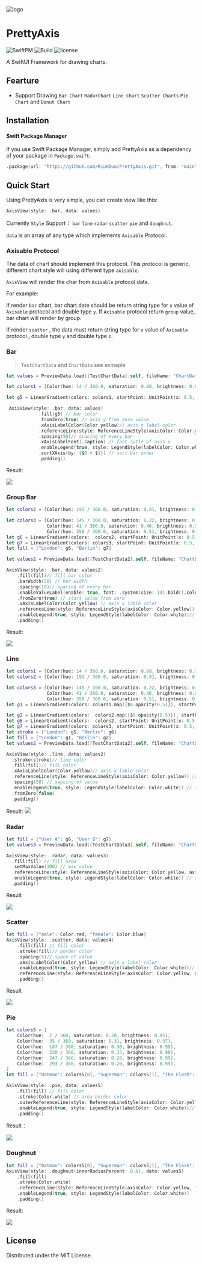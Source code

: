 

![logo](./img/logo.png)

# PrettyAxis
![SwiftPM](https://img.shields.io/badge/SwiftPM-Supported-blue) ![Build](https://img.shields.io/badge/build-passing-green) ![license](https://img.shields.io/badge/license-MIT-blue)

A SwiftUI Framework for drawing charts.

## Fearture

- Support Drawing `Bar Chart` `RadarChart`  `Line Chart`  `Scatter Charts` `Pie Chart`  and `Donut Chart`

## Installation

#### Swift Package Manager

If you use Swift Package Manager, simply add PrettyAxis as a dependency of your package in `Package.swift`:

```swift
.package(url: "https://github.com/RiuHDuo/PrettyAxis.git", from: "main")
```

## Quick Start

Using PrettyAxis is very simple,  you can create view like this:

```swift
AxisView(style: .bar, data: values)
```

Currently  `Style` Support： `bar` `line` `radar` `scatter` `pie` and `doughnut`.

`data` is an array of any type which  implements `Axisable` Protocol.

### Axisable Protocol

The data of chart should implement this protocol. This protocol is generic, different chart style will using different type `axisable`.

`AxisView` will render the char from `Axisable` protocol data. 

For example:

If render `bar` chart, bar chart date should be return string type for `x` value of `Axisable` protocol and double type `y`. If `Axisable` protocol return `group` value, bar chart will render by group.

If render `scatter` , the data must return  string type for `x` value of `Axisable` protocol , double type `y` and double type `z`.

### Bar 

> `TestChartData` and `ChartData` see exmaple 

  ```swift
  let values = PreviewData.load([TestChartData].self, fileName: "ChartData") ?? [TestChartData]()

  let colors1 = [Color(hue: 14 / 360.0, saturation: 0.88, brightness: 0.99), Color(hue: 40 / 360.0, saturation: 0.79, brightness: 0.97)]

  let g5 = LinearGradient(colors: colors1, startPoint: UnitPoint(x: 0.5, y: 0), endPoint: UnitPoint(x: 0.5, y: 1))

   AxisView(style: .bar, data: values)
              .fill(g5) // bar color
              .fromZero(true) // axis y from zero value
              .xAxisLabelColor(Color.yellow)// axis x label color
              .referenceLine(style: ReferenceLineStyle(axisColor: Color.yellow)) // show reference line
              .spacing(50)// spacing of every bar
              .xAxisLabelFont(.caption) // font sytle of axis x
              .enableLegend(true, style: LegendStyle(labelColor: Color.white)) // show legend
              .sortXAxis(by: {$0 < $1}) // sort bar order
              .padding()
  ```

Result:

![](img/bar.png)

### Group Bar

```swift
let colors2 = [Color(hue: 191 / 360.0, saturation: 0.91, brightness: 0.92), Color(hue: 280 / 360.0, saturation: 0.52, brightness: 0.93), Color(hue: 356 / 360.0, saturation: 0.68, brightness: 0.96)]

let colors3 = [Color(hue: 145 / 360.0, saturation: 0.22, brightness: 0.9),
               Color(hue: 41 / 360.0, saturation: 0.46, brightness: 0.98),
               Color(hue: 358 / 360.0, saturation: 0.51, brightness: 0.97)]
let g6 = LinearGradient(colors:  colors2, startPoint: UnitPoint(x: 0.5, y: 0), endPoint: UnitPoint(x: 0.5, y: 1))
let g7 = LinearGradient(colors: colors3, startPoint: UnitPoint(x: 0.5, y: 0), endPoint: UnitPoint(x: 0.5, y: 1))
let fill = ["London": g6, "Berlin": g7]

let values2 = PreviewData.load([TestChartData2].self, fileName: "ChartData2") ?? [TestChartData2]()

AxisView(style: .bar, data: values2)
    .fill(fill)// fill bar color
    .barWidth(30) // bar width
    .spacing(10)// spacing of every bar
    .enableValueLabel(enable: true, font: .system(size: 14).bold(),color: Color.orange)// display value label above bar
    .fromZero(true) // start value from zero
    .xAxisLabelColor(Color.yellow) // axis x lable color
    .referenceLine(style: ReferenceLineStyle(axisColor: Color.yellow)) // show referece
    .enableLegend(true, style: LegendStyle(labelColor: Color.white))// show legend
    .padding()
```

Result:

![](img/group_bar.png)

### Line

```swift
let colors1 = [Color(hue: 14 / 360.0, saturation: 0.88, brightness: 0.99), Color(hue: 40 / 360.0, saturation: 0.79, brightness: 0.97)]
let colors2 = [Color(hue: 191 / 360.0, saturation: 0.91, brightness: 0.92), Color(hue: 280 / 360.0, saturation: 0.52, brightness: 0.93), Color(hue: 356 / 360.0, saturation: 0.68, brightness: 0.96)]

let colors3 = [Color(hue: 145 / 360.0, saturation: 0.22, brightness: 0.9),
               Color(hue: 41 / 360.0, saturation: 0.46, brightness: 0.98),
               Color(hue: 358 / 360.0, saturation: 0.51, brightness: 0.97)]
let g1 = LinearGradient(colors: colors1.map({$0.opacity(0.5)}), startPoint: UnitPoint(x: 0.5, y: 0), endPoint: UnitPoint(x: 0.5, y: 1))

let g2 = LinearGradient(colors:  colors2.map({$0.opacity(0.5)}), startPoint: UnitPoint(x: 0.5, y: 0), endPoint: UnitPoint(x: 0.5, y: 1))
let g6 = LinearGradient(colors:  colors2, startPoint: UnitPoint(x: 0.5, y: 0), endPoint: UnitPoint(x: 0.5, y: 1))
let g7 = LinearGradient(colors: colors3, startPoint: UnitPoint(x: 0.5, y: 0), endPoint: UnitPoint(x: 0.5, y: 1))
let stroke = ["London": g5, "Berlin": g6]
let fill = ["London": g1, "Berlin": g2]
let values2 = PreviewData.load([TestChartData2].self, fileName: "ChartData2") ?? [TestChartData2]()

AxisView(style: .line, data: values2)
  .stroke(stroke)// line color
  .fill(fill)// fill color
  .xAxisLabelColor(Color.yellow)// axis x lable color
  .referenceLine(style: ReferenceLineStyle(axisColor: Color.yellow)) // show reference
  .spacing(50) // sapcing of value
  .enableLegend(true, style: LegendStyle(labelColor: Color.white)) // show legend
  .fromZero(false)
  .padding()
```

Result:
![](img/line.png)

### Radar

```swift
let fill = ["User A": g6, "User B": g7]
let values3 = PreviewData.load([TestChartData3].self, fileName: "ChartData3") ?? [TestChartData3]()

AxisView(style: .radar, data: values3)
  .fill(fill) // fill area
  .setMaxValue(100) // max value
  .referenceLine(style: ReferenceLineStyle(axisColor: Color.yellow, axisLabelColor: Color.red, yAxisLabelFont: Font.system(size: 10).bold())) // show reference
  .enableLegend(true, style: LegendStyle(labelColor: Color.white)) // show legend
  .padding()
```

Result

![](img/radar.png)


### Scatter

```swift
let fill = ["male": Color.red, "female": Color.blue]
AxisView(style: .scatter, data: values4)
    .fill(fill) // fill color
    .stroke(fill)// border color
    .spacing(5)// space of value
    .xAxisLabelColor(Color.yellow) // axis x label color
    .enableLegend(true, style: LegendStyle(labelColor: Color.white))// show legned
    .referenceLine(style: ReferenceLineStyle(axisColor: Color.yellow, axisLabelColor: Color.yellow))// show refernece
    .padding()
```

Result

![](img/scatter.png)



### Pie

```swift
let colors5 = [
    Color(hue:  2 / 360, saturation: 0.28, brightness: 0.95),
    Color(hue:  35 / 360, saturation: 0.31, brightness: 0.97),
    Color(hue:  187 / 360, saturation: 0.30, brightness: 0.99),
    Color(hue:  220 / 360, saturation: 0.33, brightness: 0.98),
    Color(hue:  247 / 360, saturation: 0.28, brightness: 0.99),
    Color(hue:  293 / 360, saturation: 0.20, brightness: 0.99),
]
let fill = ["Batman": colors5[0], "Superman": colors5[1], "The Flash": colors5[2], "Wonder Women": colors5[3], "Cyborg": colors5[4], "Aquaman": colors5[5]]

AxisView(style: .pie, data: values5)
    .fill(fill) // fill color
    .stroke(Color.white) // area border color
    .outerReferenceLine(style: ReferenceLineStyle(axisColor: Color.yellow, formatter: PercentFormat())) // show reference
    .enableLegend(true, style: LegendStyle(labelColor: Color.white))// show legend
    .padding()
```

Result：

![](img/pie.png)



### Doughnut

```swift
let fill = ["Batman": colors5[0], "Superman": colors5[1], "The Flash": colors5[2], "Wonder Women": colors5[3], "Cyborg": colors5[4], "Aquaman": colors5[5]]
AxisView(style: .doughnut(innerRadiusPercent: 0.6), data: values5)
    .fill(fill)
    .stroke(Color.white)
    .referenceLine(style: ReferenceLineStyle(axisColor: Color.yellow, formatter: PercentFormat()))
    .enableLegend(true, style: LegendStyle(labelColor: Color.white))
    .padding()
```

Result:

![](img/doughnut.png)



## License

Distributed under the MIT License.